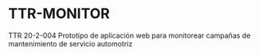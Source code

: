 # TTR-MONITOR
TTR 20-2-004 Prototipo de aplicación web para monitorear campañas de mantenimiento de servicio automotriz
